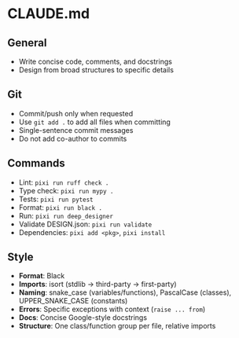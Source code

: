 # CLAUDE.md

## General
- Write concise code, comments, and docstrings
- Design from broad structures to specific details

## Git
- Commit/push only when requested
- Use `git add .` to add all files when committing
- Single-sentence commit messages
- Do not add co-author to commits

## Commands
- Lint: `pixi run ruff check .`
- Type check: `pixi run mypy .`
- Tests: `pixi run pytest`
- Format: `pixi run black .`
- Run: `pixi run deep_designer`
- Validate DESIGN.json: `pixi run validate`
- Dependencies: `pixi add <pkg>`, `pixi install`

## Style
- **Format**: Black
- **Imports**: isort (stdlib → third-party → first-party)
- **Naming**: snake_case (variables/functions), PascalCase (classes), UPPER_SNAKE_CASE (constants)
- **Errors**: Specific exceptions with context (`raise ... from`)
- **Docs**: Concise Google-style docstrings
- **Structure**: One class/function group per file, relative imports
